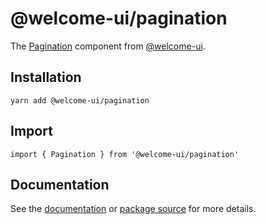 # @welcome-ui/pagination

The [Pagination](http://welcome-ui.com/components/pagination) component from [@welcome-ui](http://welcome-ui.com).

## Installation

    yarn add @welcome-ui/pagination

## Import

    import { Pagination } from '@welcome-ui/pagination'

## Documentation

See the [documentation](http://welcome-ui.com/components/pagination) or [package source](https://github.com/WTTJ/welcome-ui/tree/master/packages/Pagination) for more details.
